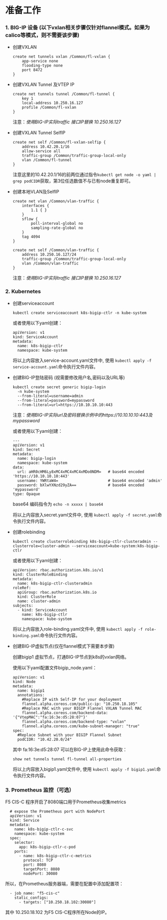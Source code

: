# 准备工作

### 1. BIG-IP 设备 (以下vxlan相关步骤仅针对flannel模式。如果为calico等模式，则不需要该步骤)

  - 创建VXLAN

    ```
    create net tunnels vxlan /Common/fl-vxlan {
        app-service none
        flooding-type none
        port 8472
    }
    ```

  - 创建VXLAN Tunnel 及VTEP IP

    ```
    create net tunnels tunnel /Common/fl-tunnel {
        key 1
        local-address 10.250.16.127
        profile /Common/fl-vxlan
    }
    ```

    注意：*使用BIG-IP实际traffic 接口IP替换 10.250.16.127*

  - 创建VXLAN Tunnel SelfIP

    ```
    create net self /Common/fl-vxlan-selfip {
        address 10.42.20.1/16
        allow-service all
        traffic-group /Common/traffic-group-local-only
        vlan /Common/fl-tunnel
    }
    ```

    注意这里的10.42.20.1/16的前两位通过指令`kubectl get node -o yaml | grep podCIDR`获取，第3位任选数值不与已有node重复即可。

  - 创建本地VLAN及SelfIP

    ```
    create net vlan /Common/vlan-traffic {
        interfaces {
            1.1 { }
        }
        sflow {
            poll-interval-global no
            sampling-rate-global no
        }
        tag 4094
    }
    ```

    ```
    create net self /Common/vlan-traffic {
        address 10.250.16.127/24
        traffic-group /Common/traffic-group-local-only
        vlan /Common/vlan-traffic
    }
    ```

    注意：*使用BIG-IP实际traffic 接口IP替换 10.250.16.127*

### 2. Kubernetes

  - 创建serviceaccount

    `kubectl create serviceaccount k8s-bigip-ctlr -n kube-system`

    或者使用以下yaml创建：

    ```
    apiVersion: v1
    kind: ServiceAccount
    metadata:
      name: k8s-bigip-ctlr
      namespace: kube-system
    ```

    将以上内容放入service-account.yaml文件中, 使用 `kubectl apply -f service-account.yaml`命令执行文件内容。

  - 创建BIG-IP登陆密码 (视需要修改用户名,密码以及URL等)

    ```
    kubectl create secret generic bigip-login
      -n kube-system
      --from-literal=username=admin
      --from-literal=password=mypassword
      --from-literal=url=https://10.10.10.10:443
    ```

    注意：*使用BIG-IP实际url及密码替换示例中的https://10.10.10.10:443及mypassword*

    或者使用以下yaml创建：
    ```
    ---
    apiVersion: v1
    kind: Secret
    metadata:
      name: bigip-login
      namespace: kube-system
    data:
      url: aHR0cHM6Ly8xMC4xMC4xMC4xMDo0NDM=   # base64 encoded 'https://10.10.10.10:443'
      username: YWRtaW4=                      # base64 encoded 'admin'
      password: bXlwYXNzd29yZA==              # base64 encoded 'mypassword'
    type: Opaque
    ```
    base64 编码指令为 `echo -n xxxxx | base64`

    将以上内容放入secret.yaml文件中, 使用 `kubectl apply -f secret.yaml`命令执行文件内容。

  - 创建rolebinding

    `kubectl create clusterrolebinding k8s-bigip-ctlr-clusteradmin --clusterrole=cluster-admin --serviceaccount=kube-system:k8s-bigip-ctlr`

    或者使用以下yaml创建：

    ```
    apiVersion: rbac.authorization.k8s.io/v1
    kind: ClusterRoleBinding
    metadata:
      name: k8s-bigip-ctlr-clusteradmin
    roleRef:
      apiGroup: rbac.authorization.k8s.io
      kind: ClusterRole
      name: cluster-admin
    subjects:
      - kind: ServiceAccount
        name: k8s-bigip-ctlr
        namespace: kube-system
    ```

    将以上内容放入role-binding.yaml文件中, 使用 `kubectl apply -f role-binding.yaml`命令执行文件内容。

  - 创建BIG-IP虚拟节点(仅在flannel模式下需要本步骤)

    创建bigip1 虚拟节点，打通BIG-IP节点到k8s的vxlan网络。

    使用以下yaml配置文件bigip_node.yaml：

    ```
    apiVersion: v1
    kind: Node
    metadata:
      name: bigip1
      annotations:
        #Replace IP with Self-IP for your deployment
        flannel.alpha.coreos.com/public-ip: "10.250.18.105"
        #Replace MAC with your BIGIP Flannel VXLAN Tunnel MAC
        flannel.alpha.coreos.com/backend-data: '{"VtepMAC":"fa:16:3e:d5:28:07"}'
        flannel.alpha.coreos.com/backend-type: "vxlan"
        flannel.alpha.coreos.com/kube-subnet-manager: "true"
    spec:
      #Replace Subnet with your BIGIP Flannel Subnet
      podCIDR: "10.42.20.0/24"
    ```

    其中 fa:16:3e:d5:28:07 可以在BIG-IP上使用此命令获取：

    `show net tunnels tunnel fl-tunnel all-properties`

    将以上内容放入bigip1.yaml文件中, 使用 `kubectl apply -f bigip1.yaml`命令执行文件内容。

### 3. Prometheus 监控（可选）

  F5 CIS-C 程序开启了8080端口用于Prometheus收集metrics

  ```
    # expose the Prometheus port with NodePort
    apiVersion: v1
    kind: Service
    metadata:
      name: k8s-bigip-ctlr-c-svc
      namespace: kube-system
    spec:
      selector:
        app: k8s-bigip-ctlr-c-pod
      ports:
        - name: k8s-bigip-ctlr-c-metrics
          protocol: TCP
          port: 8080
          targetPort: 8080
          nodePort: 30080
  ```

  所以，在Prometheus服务器端，需要在配置中添加配置项：

  ```
    - job_name: "f5-cis-c"
      static_configs:
        - targets: ["10.250.18.102:30080"]
  ```
  其中 10.250.18.102 为F5 CIS-C程序所在Node的IP。